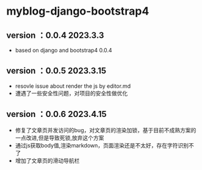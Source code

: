 # myblog-django-bootstrap4


##  version ：0.0.4 2023.3.3
- based on django and bootstrap4  0.0.4
##  version ：0.0.5 2023.3.15
- resovle issue about render the js by editor.md 
- 遭遇了一些安全性问题，对项目的安全性做优化
## version ：0.0.6 2023.4.15
- 修复了文章页并发访问的bug，对文章页的渲染加锁，基于目前不成熟方案的一点改进,但是导致死锁,放弃这个方案
- 通过js获取body值,渲染markdown，页面渲染还是不太好，存在字符识别不了
- 增加了文章页的滑动导航栏

